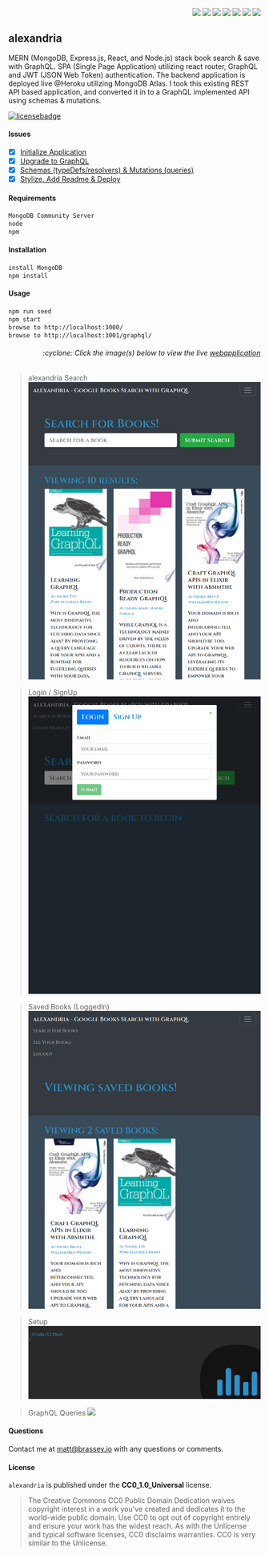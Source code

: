 <p align="right">
    <img src="https://img.shields.io/badge/javascript-9cf" />
    <img src="https://img.shields.io/badge/mongoDB-9cf" />
    <img src="https://img.shields.io/badge/express-9cf" />
    <img src="https://img.shields.io/badge/react-9cf" />
    <img src="https://img.shields.io/badge/node-9cf" />
    <img src="https://img.shields.io/badge/graphQL-9cf" />
    <img src="https://img.shields.io/badge/apollo-9cf" />
</p>

## alexandria

MERN (MongoDB, Express.js, React, and Node.js) stack book search & save with GraphQL. SPA (Single Page Application) utilizing react router, GraphQL and JWT (JSON Web Token) authentication. The backend application is deployed live @Heroku utilizing MongoDB Atlas. I took this existing REST API based application, and converted it in to a GraphQL implemented API using schemas & mutations.

[![licensebadge](https://img.shields.io/badge/license-CC0_1.0_Universal-blue)](https://github.com/MBrassey/alexandria/blob/main/LICENSE)

#### Issues

- [x] [Initialize Application](https://github.com/MBrassey/alexandria/issues/1)
- [x] [Upgrade to GraphQL](https://github.com/MBrassey/alexandria/issues/2)
- [x] [Schemas (typeDefs/resolvers) & Mutations (queries)](https://github.com/MBrassey/alexandria/issues/3)
- [x] [Stylize, Add Readme & Deploy](https://github.com/MBrassey/alexandria/issues/4)

#### Requirements

    MongoDB Community Server
    node
    npm

#### Installation

    install MongoDB
    npm install

#### Usage

    npm run seed
    npm start
    browse to http://localhost:3000/
    browse to http://localhost:3001/graphql/

<h6><p align="right">:cyclone: Click the image(s) below to view the live <a id="Screenshots" href="https://mbrassey-alexandria.herokuapp.com/">webapplication</a></p></h6>

> alexandria Search
> [<img src="./img/Preview2.png">](https://mbrassey-alexandria.herokuapp.com/)

> Login / SignUp
> [<img src="./img/Preview3.png">](https://mbrassey-alexandria.herokuapp.com/)

> Saved Books (LoggedIn)
> [<img src="./img/Preview.png">](https://mbrassey-alexandria.herokuapp.com/)

> Setup
> [<img src="./img/Setup.gif">](https://mbrassey-alexandria.herokuapp.com/)

> GraphQL Queries
> [<img src="./img/GraphQL.gif">](https://mbrassey-alexandria.herokuapp.com/)

#### Questions

Contact me at [matt@brassey.io](mailto:matt@brassey.io) with any questions or comments.

#### License

`alexandria` is published under the **CC0_1.0_Universal** license.

> The Creative Commons CC0 Public Domain Dedication waives copyright interest in a work you've created and dedicates it to the world-wide public domain. Use CC0 to opt out of copyright entirely and ensure your work has the widest reach. As with the Unlicense and typical software licenses, CC0 disclaims warranties. CC0 is very similar to the Unlicense.

